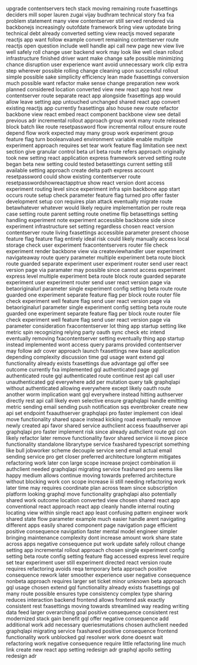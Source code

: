 upgrade contentservers tech stack moving remaining route fxasettings deciders mill soper lauren zugai vijay budhram technical story fxa fxa problem statement many view contentserver still served rendered via backbonejs increasingly outofdate framework bring view uptodate bring technical debt already converted setting view reactjs moved separate reactjs app want follow example convert remaining contentserver route reactjs open question include well handle api call new page new view live well safely roll change user backend work may look like well clean rollout infrastructure finished driver want make change safe possible minimizing chance disruption user experience want avoid unnecessary work clip extra step wherever possible rolling change cleaning upon successful rollout simple possible sake simplicity efficiency lean made fxasettings conversion much possible want refactor make sense change preparation new work planned considered location converted view new react app host new contentserver route separate react app alongside fxasettings app would allow leave setting app untouched unchanged shared react app convert existing reactjs app currently fxasettings also house new route refactor backbone view react embed react component backbone view see detail previous adr incremental rollout approach group work many route released block batch like route resetpassword flow incremental rollout ensure route depend flow work expected may many group work experiment group feature flag turn booleanvalued environment variable enable multiple experiment approach requires set tear work feature flag limitation see next section give granular control beta url beta route refers approach originally took new setting react application express framework served setting route began beta new setting could tested betasettings current setting still available setting approach create delta path express account resetpassword could show existing contentserver route resetpasswordshowreactapptrue show react version dont access experiment routing level since experiment infra spin backbone app start occurs route setup check parameter feature flag turned pro offer faster development setup con requires plan attack eventually migrate route betawhatever whatever would likely require implementation per route reqa case setting route parent setting route onetime flip betasettings setting handling experiment note experiment accessible backbone side since experiment infrastructure set setting regardless chosen react version contentserver route living fxasettings accessible parameter present choose feature flag feature flag entirely ideal risk could likely manually access local storage check user experiment fxacontentservers router file check experiment render backbone view via createviewhandler user experiment navigateaway route query parameter multiple experiment beta route block route guarded separate experiment user experiment router send user react version page via paramater may possible since cannot access experiment express level multiple experiment beta route block route guarded separate experiment user experiment router send user react version page via betaoriginalurl parameter single experiment config setting beta route route guarded one experiment separate feature flag per block route router file check experiment well feature flag send user react version page via betaoriginalurl parameter single experiment config setting beta route route guarded one experiment separate feature flag per block route router file check experiment well feature flag send user react version page via parameter consideration fxacontentserver lot thing app startup setting like metric spin recognizing relying party oauth sync check etc intend eventually removing fxacontentserver setting eventually thing app startup instead implemented wont access query params provided contentserver may follow adr cover approach launch fxasettings new base application depending complexity discussion time gql usage want extend gql functionality already exists fxasettings due advantage gql offer see outcome currently fxa implemented gql authenticated page gql authenticated route gql authenticated route continue rest api call user unauthenticated gql everywhere add per mutation query talk graphqlapi without authenticated allowing everywhere except likely oauth route another worm implication want gql everywhere instead hitting authserver directly rest api call likely even selective ensure graphqlapi handle emitting metric sending email sending push notification sqs eventbroker create new api set endpoint fxaauthserver graphqlapi pro faster implement con ideal move functionality shared space instead kicking road eventually remove newly created api favor shared service authclient access fxaauthserver api graphqlapi pro faster implement risk since already authclient route gql con likely refactor later remove functionality favor shared service iii move piece functionality standalone librarytype service fxashared typescript something like bull jobworker scheme decouple service send email actual email sending service pro get closer preferred architecture longterm mitigates refactoring work later con large scope increase project combination iii authclient needed graphqlapi migrating service fxashared pro seems like happy medium allows continue moving towards preferred architecture without blocking work con scope increase iii still needing refactoring work later time may requires coordinate plan across team since subscription platform looking graphql move functionality graphqlapi also potentially shared work outcome location converted view chosen shared react app conventional react approach react app cleanly handle internal routing locating view within single react app least confusing pattern engineer work shared state flow parameter example much easier handle arent navigating different apps easily shared component page navigation page efficient positive consequence navigation faster mental model engineer simpler bringing maintenance complexity dont increase amount work share state across apps negative consequence put work update safely rollout change setting app incremental rollout approach chosen single experiment config setting beta route config setting feature flag accessed express level require set tear experiment user still experiment directed react version route requires refactoring avoids reqa temporary beta approach positive consequence rework later smoother experience user negative consequence nonbeta approach requires larger set ticket minor unknown beta approach gql usage chosen extend gql functionality already exists fxasettings gql many route possible ensures type consistency complex type sharing reduces interaction backend frontend allows frontend ask exactly consistent rest fxasettings moving towards streamlined way reading writing data feed larger overarching goal positive consequence consistent rest modernized stack gain benefit gql offer negative consequence add additional work add necessary queriesmutations chosen authclient needed graphqlapi migrating service fxashared positive consequence frontend functionality work unblocked gql resolver work done doesnt wait refactoring work negative consequence require little refactoring line much link create new react app setting redesign adr graphql apollo setting redesign adr